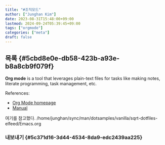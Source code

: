 ```yaml
---
title: "#조직모드"
author: ["Junghan Kim"]
date: 2023-08-31T15:48:00+09:00
lastmod: 2024-09-24T05:39:45+09:00
tags: ["orgmode"]
categories: ["meta"]
draft: false
---
```


## 목록 {#5cbd8e0e-db58-423b-a93e-b8a8cb9f079f}

**Org mode** is a tool that leverages plain-text files for tasks like making notes, literate programming, task management, etc.

References:

-   [Org Mode homepage](https://orgmode.org/)
-   [Manual](https://orgmode.org/manual/)

여기를 참고했다. /home/junghan/sync/man/dotsamples/vanilla/sqrt-dotfiles-elfeed/Emacs.org


### 내보내기 {#5c371d16-3d44-4534-8da9-edc2439aa225}
